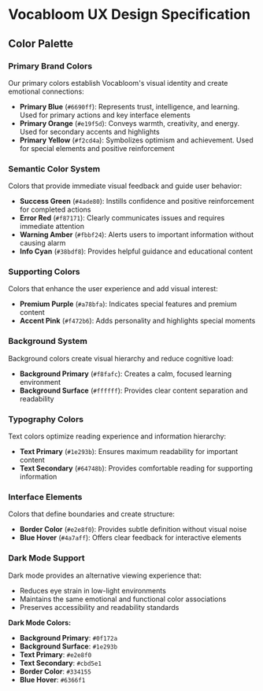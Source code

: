 # Vocabloom UX Design Specification

## Color Palette

### Primary Brand Colors

Our primary colors establish Vocabloom's visual identity and create emotional connections:

- **Primary Blue** (`#6690ff`): Represents trust, intelligence, and learning. Used for primary actions and key interface elements
- **Primary Orange** (`#e19f5d`): Conveys warmth, creativity, and energy. Used for secondary accents and highlights
- **Primary Yellow** (`#f2cd4a`): Symbolizes optimism and achievement. Used for special elements and positive reinforcement

### Semantic Color System

Colors that provide immediate visual feedback and guide user behavior:

- **Success Green** (`#4ade80`): Instills confidence and positive reinforcement for completed actions
- **Error Red** (`#f87171`): Clearly communicates issues and requires immediate attention
- **Warning Amber** (`#fbbf24`): Alerts users to important information without causing alarm
- **Info Cyan** (`#38bdf8`): Provides helpful guidance and educational content

### Supporting Colors

Colors that enhance the user experience and add visual interest:

- **Premium Purple** (`#a78bfa`): Indicates special features and premium content
- **Accent Pink** (`#f472b6`): Adds personality and highlights special moments

### Background System

Background colors create visual hierarchy and reduce cognitive load:

- **Background Primary** (`#f8fafc`): Creates a calm, focused learning environment
- **Background Surface** (`#ffffff`): Provides clear content separation and readability

### Typography Colors

Text colors optimize reading experience and information hierarchy:

- **Text Primary** (`#1e293b`): Ensures maximum readability for important content
- **Text Secondary** (`#64748b`): Provides comfortable reading for supporting information

### Interface Elements

Colors that define boundaries and create structure:

- **Border Color** (`#e2e8f0`): Provides subtle definition without visual noise
- **Blue Hover** (`#4a7aff`): Offers clear feedback for interactive elements

### Dark Mode Support

Dark mode provides an alternative viewing experience that:
- Reduces eye strain in low-light environments
- Maintains the same emotional and functional color associations
- Preserves accessibility and readability standards

**Dark Mode Colors:**
- **Background Primary**: `#0f172a`
- **Background Surface**: `#1e293b`
- **Text Primary**: `#e2e8f0`
- **Text Secondary**: `#cbd5e1`
- **Border Color**: `#334155`
- **Blue Hover**: `#6366f1` 